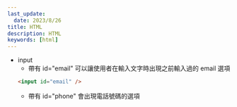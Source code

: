 ```yaml
---
last_update:
  date: 2023/8/26
title: HTML
description: HTML
keywords: [html]
---
```


- input
  - 帶有 id="email" 可以讓使用者在輸入文字時出現之前輸入過的 email 選項
  ```html
  <input id="email" />
  ```
  - 帶有 id="phone" 會出現電話號碼的選項
